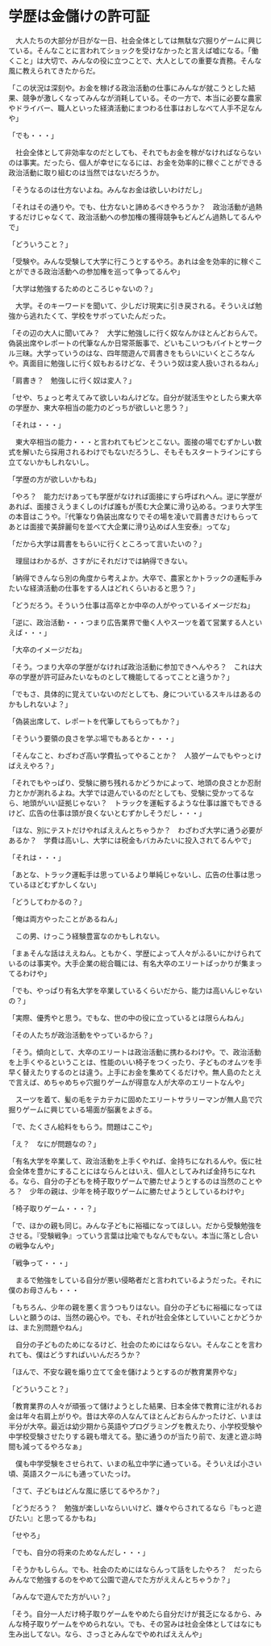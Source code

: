 # 学歴は金儲けの許可証

　大人たちの大部分が日がな一日、社会全体としては無駄な穴掘りゲームに興じている。そんなことに言われてショックを受けなかったと言えば嘘になる。「働くこと」は大切で、みんなの役に立つことで、大人としての重要な責務。そんな風に教えられてきたからだ。

「この状況は深刻や。お金を稼げる政治活動の仕事にみんなが就こうとした結果、競争が激しくなってみんなが消耗している。その一方で、本当に必要な農家やドライバー、職人といった経済活動にまつわる仕事はおしなべて人手不足なんや」

「でも・・・」

　社会全体として非効率なのだとしても、それでもお金を稼がなければならないのは事実。だったら、個人が幸せになるには、お金を効率的に稼ぐことができる政治活動に取り組むのは当然ではないだろうか。

「そうなるのは仕方ないよね。みんなお金は欲しいわけだし」

「それはその通りや。でも、仕方ないと諦めるべきやろうか？　政治活動が過熱するだけじゃなくて、政治活動への参加権の獲得競争もどんどん過熱してるんやで」

「どういうこと？」

「受験や。みんな受験して大学に行こうとするやろ。あれは金を効率的に稼ぐことができる政治活動への参加権を巡って争ってるんや」

「大学は勉強するためのところじゃないの？」

　大学。そのキーワードを聞いて、少しだけ現実に引き戻される。そういえば勉強から逃れたくて、学校をサボっていたんだった。

「その辺の大人に聞いてみ？　大学に勉強しに行く奴なんかほとんどおらんで。偽装出席やレポートの代筆なんか日常茶飯事で、どいもこいつもバイトとサークル三昧。大学っていうのはな、四年間遊んで肩書きをもらいにいくところなんや。真面目に勉強しに行く奴もおるけどな、そういう奴は変人扱いされるねん」

「肩書き？　勉強しに行く奴は変人？」

「せや、ちょっと考えてみて欲しいねんけどな。自分が就活生やとしたら東大卒の学歴か、東大卒相当の能力のどっちが欲しいと思う？」

「それは・・・」

　東大卒相当の能力・・・と言われてもピンとこない。面接の場でむずかしい数式を解いたら採用されるわけでもないだろうし、そもそもスタートラインにすら立てないかもしれないし。

「学歴の方が欲しいかもね」

「やろ？　能力だけあっても学歴がなければ面接にすら呼ばれへん。逆に学歴があれば、面接さえうまくしのげば誰もが羨む大企業に滑り込める。つまり大学生の本音はこうや。『代筆なり偽装出席なりでその場を凌いで肩書きだけもらってあとは面接で美辞麗句を並べて大企業に滑り込めば人生安泰』ってな」

「だから大学は肩書をもらいに行くところって言いたいの？」

　理屈はわかるが、さすがにそれだけでは納得できない。

「納得できんなら別の角度から考えよか。大卒で、農家とかトラックの運転手みたいな経済活動の仕事をする人はどれくらいおると思う？」

「どうだろう。そういう仕事は高卒とか中卒の人がやっているイメージだね」

「逆に、政治活動・・・つまり広告業界で働く人やスーツを着て営業する人といえば・・・」

「大卒のイメージだね」

「そう。つまり大卒の学歴がなければ政治活動に参加できへんやろ？　これは大卒の学歴が許可証みたいなものとして機能してるってことと違うか？」

「でもさ、具体的に覚えていないのだとしても、身についているスキルはあるのかもしれないよ？」

「偽装出席して、レポートを代筆してもらってもか？」

「そういう要領の良さを学ぶ場でもあるとか・・・」

「そんなこと、わざわざ高い学費払ってやることか？　人狼ゲームでもやっとけばええやろ？」

「それでもやっぱり、受験に勝ち残れるかどうかによって、地頭の良さとか忍耐力とかが測れるよね。大学では遊んでいるのだとしても、受験に受かってるなら、地頭がいい証拠じゃない？　トラックを運転するような仕事は誰でもできるけど、広告の仕事は頭が良くないとむずかしそうだし・・・」

「ほな、別にテストだけやればええんとちゃうか？　わざわざ大学に通う必要があるか？　学費は高いし、大学には税金もバカみたいに投入されてるんやで」

「それは・・・」

「あとな、トラック運転手は思っているより単純じゃないし、広告の仕事は思っているほどむずかしくない」

「どうしてわかるの？」

「俺は両方やったことがあるねん」

　この男、けっこう経験豊富なのかもしれない。

「まぁそんな話はええねん。ともかく、学歴によって人々がふるいにかけられているのは事実や。大手企業の総合職には、有名大卒のエリートばっかりが集まってるわけや」

「でも、やっぱり有名大学を卒業しているくらいだから、能力は高いんじゃないの？」

「実際、優秀やと思う。でもな、世の中の役に立っているとは限らんねん」

「その人たちが政治活動をやっているから？」

「そう。傾向として、大卒のエリートは政治活動に携わるわけや。で、政治活動を上手くやるということは、性能のいい椅子をつくったり、子どものオムツを手早く替えたりするのとは違う。上手にお金を集めてくるだけや。無人島のたとえで言えば、めちゃめちゃ穴掘りゲームが得意な人が大卒のエリートなんや」

　スーツを着て、髪の毛をテカテカに固めたエリートサラリーマンが無人島で穴掘りゲームに興じている場面が脳裏をよぎる。

「で、たくさん給料をもらう。問題はここや」

「え？　なにが問題なの？」

「有名大学を卒業して、政治活動を上手くやれば、金持ちになれるんや。仮に社会全体を豊かにすることにはならんとはいえ、個人としてみれば金持ちになれる。なら、自分の子どもを椅子取りゲームで勝たせようとするのは当然のことやろ？　少年の親は、少年を椅子取りゲームに勝たせようとしているわけや」

「椅子取りゲーム・・・？」

「で、ほかの親も同じ。みんな子どもに裕福になってほしい。だから受験勉強をさせる。『受験戦争』っていう言葉は比喩でもなんでもない。本当に落とし合いの戦争なんや」

「戦争って・・・」

　まるで勉強をしている自分が悪い侵略者だと言われているようだった。それに僕のお母さんも・・・

「もちろん、少年の親を悪く言うつもりはない。自分の子どもに裕福になってほしいと願うのは、当然の親心や。でも、それが社会全体としていいことかどうかは、また別問題やねん」

　自分の子どものためになるけど、社会のためにはならない。そんなことを言われても、僕はどうすればいいんだろうか？

「ほんで、不安な親を煽り立てて金を儲けようとするのが教育業界やな」

「どういうこと？」

「教育業界の人々が頑張って儲けようとした結果、日本全体で教育に注がれるお金は年々右肩上がりや。昔は大卒の人なんてほとんどおらんかったけど、いまは半分が大卒。最近は幼少期から英語やプログラミングを教えたり、小学校受験や中学校受験させたりする親も増えてる。塾に通うのが当たり前で、友達と遊ぶ時間も減ってるやろなぁ」

　僕も中学受験をさせられて、いまの私立中学に通っている。そういえば小さい頃、英語スクールにも通っていたっけ。

「さて、子どもはどんな風に感じてるやろか？」

「どうだろう？　勉強が楽しいならいいけど、嫌々やらされてるなら『もっと遊びたい』と思ってるかもね」

「せやろ」

「でも、自分の将来のためなんだし・・・」

「そうかもしらん。でも、社会のためにはならんって話をしたやろ？　だったらみんなで勉強するのをやめて公園で遊んでた方がええんとちゃうか？」

「みんなで遊んでた方がいい？」

「そう。自分一人だけ椅子取りゲームをやめたら自分だけが貧乏になるから、みんな椅子取りゲームをやめられない。でも、その営みは社会全体としてはなにも生み出してない。なら、さっさとみんなでやめればええんや」